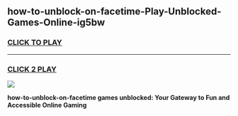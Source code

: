 
## how-to-unblock-on-facetime-Play-Unblocked-Games-Online-ig5bw
<h3>
<a href="https://premium76.site?title=how-to-unblock-on-facetime&ref=25A">CLICK TO PLAY</a></h3>
<hr>

<h3>
<a href="https://premium76.site?title=how-to-unblock-on-facetime&ref=25A">CLICK 2 PLAY</a>
  
</h3>

<a href="https://premium76.site?title=how-to-unblock-on-facetime&ref=25A"><img src="https://clearcache.store/games.png"></a>


**how-to-unblock-on-facetime games unblocked: Your Gateway to Fun and Accessible Online Gaming**
